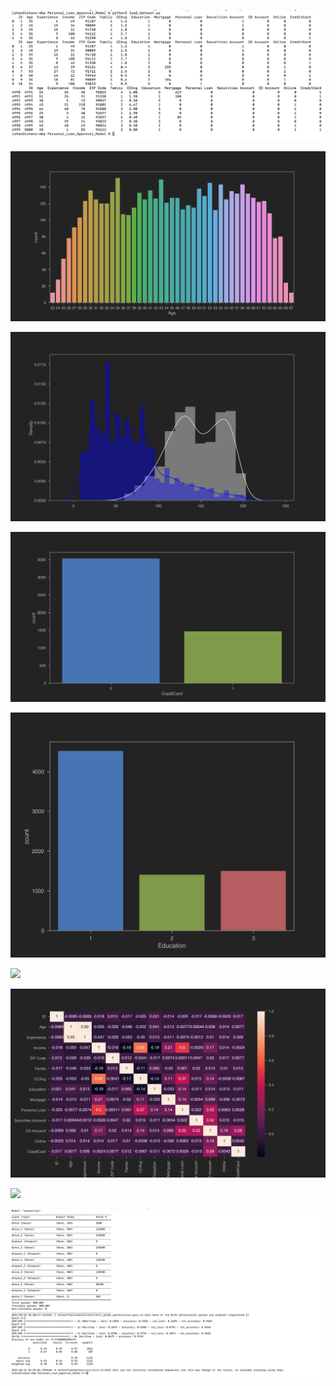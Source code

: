 
![ ](image1.png )



![ ](Age_dist.png)



![ ](IncomeAccLoan.png)


![](CreditCard_countgraph.png)



![](education.png)


![](income.png)



![](heatmap.png)




![ ](CC_Avg.png)

![ ](image2.png)


